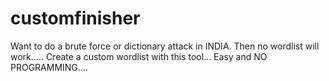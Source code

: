 # customfinisher
Want to do a brute force or dictionary attack in INDIA. Then no wordlist will work..... Create a custom wordlist with this tool... Easy and NO PROGRAMMING....
